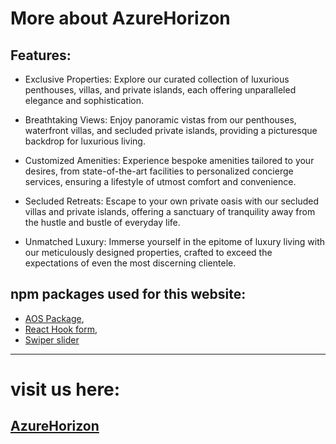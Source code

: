 # More about AzureHorizon

## Features:
* Exclusive Properties: Explore our curated collection of luxurious penthouses, villas, and private islands, each offering unparalleled elegance and sophistication.

* Breathtaking Views: Enjoy panoramic vistas from our penthouses, waterfront villas, and secluded private islands, providing a picturesque backdrop for luxurious living.
* Customized Amenities: Experience bespoke amenities tailored to your desires, from state-of-the-art facilities to personalized concierge services, ensuring a lifestyle of utmost comfort and convenience.
* Secluded Retreats: Escape to your own private oasis with our secluded villas and private islands, offering a sanctuary of tranquility away from the hustle and bustle of everyday life.
* Unmatched Luxury: Immerse yourself in the epitome of luxury living with our meticulously designed properties, crafted to exceed the expectations of even the most discerning clientele.


## npm packages used for this website:
* [AOS Package](https://www.npmjs.com/package/aos),
* [React Hook form,](https://react-hook-form.com/)
* [Swiper slider](https://swiperjs.com/)

---
# visit us here:
## [AzureHorizon]()